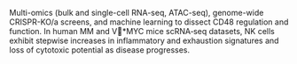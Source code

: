 Multi-omics (bulk and single-cell RNA-seq, ATAC-seq), genome-wide CRISPR-KO/a screens, and machine learning to dissect CD48 regulation and function. In human MM and V*MYC mice scRNA‐seq datasets, NK cells exhibit stepwise increases in inflammatory and exhaustion signatures and loss of cytotoxic potential as disease progresses. 
